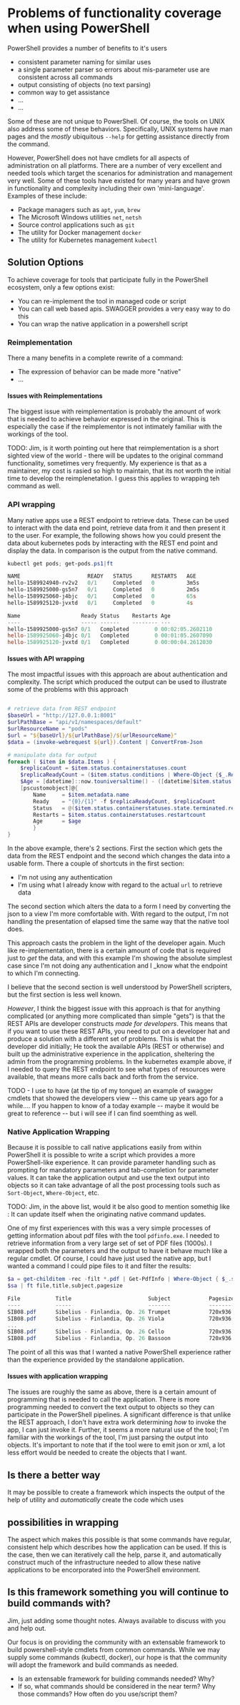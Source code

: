 # Problems of functionality coverage when using PowerShell

PowerShell provides a number of benefits to it's users

* consistent parameter naming for similar uses
* a single parameter parser so errors about mis-parameter use are consistent across all commands
* output consisting of objects (no text parsing)
* common way to get assistance
* ...
* ...

Some of these are not unique to PowerShell.
Of course, the tools on UNIX also address some of these behaviors.
Specifically, UNIX systems have man pages and the _mostly_ ubiquitous `--help` for getting assistance directly from the command.

However, PowerShell does not have cmdlets for all aspects of administration on all platforms. 
There are a number of very excellent and needed tools which target the scenarios for administration and management very well.
Some of these tools have existed for many years and have grown in functionality and complexity including their own 'mini-language'.
Examples of these include:

* Package managers such as `apt`, `yum`, `brew`
* The Microsoft Windows utilities `net`, `netsh`
* Source control applications such as `git`
* The utility for Docker management `docker`
* The utility for Kubernetes management `kubectl`

## Solution Options

To achieve coverage for tools that participate fully in the PowerShell ecosystem, only a few options exist:

* You can re-implement the tool in managed code or script
* You can call web based apis. SWAGGER provides a very easy way to do this
* You can wrap the native application in a powershell script 

### Reimplementation

There a many benefits in a complete rewrite of a command:

* The expression of behavior can be made more "native"
* ...

#### Issues with Reimplementations

The biggest issue with reimplementation is probably the amount of work that is needed to achieve behavior expressed in the original.
This is especially the case if the reimplementor is not intimately familiar with the workings of the tool.

TODO:  Jim, is it worth pointing out here that reimplementation is a short sighted view of the world - there will be updates to the original command functionality, sometimes very frequently.  My experience is that as a maintainer, my cost is rasied so high to maintain, that its not worth the initial time to develop the reimplenetation.  I guess this applies to wrapping teh command as well.

### API wrapping

Many native apps use a REST endpoint to retrieve data.
These can be used to interact with the data end point, retrieve data from it and then present it to the user.
For example, the following shows how you could present the data about kubernetes pods by interacting with the REST end point and display the data.
In comparison is the output from the native command.

```powershell
kubectl get pods; get-pods.ps1|ft

NAME                     READY   STATUS      RESTARTS   AGE
hello-1589924940-rv2v2   0/1     Completed   0          3m5s
hello-1589925000-gs5n7   0/1     Completed   0          2m5s
hello-1589925060-j4bjc   0/1     Completed   0          65s
hello-1589925120-jvxtd   0/1     Completed   0          4s

Name                   Ready Status    Restarts Age
----                   ----- ------    -------- ---
hello-1589925000-gs5n7 0/1   Completed        0 00:02:05.2602110
hello-1589925060-j4bjc 0/1   Completed        0 00:01:05.2607090
hello-1589925120-jvxtd 0/1   Completed        0 00:00:04.2612030
```

#### Issues with API wrapping

The most impactful issues with this approach are about authentication and complexity.
The script which produced the output can be used to illustrate some of the problems with this approach

```powershell

# retrieve data from REST endpoint
$baseUrl = "http://127.0.0.1:8001"
$urlPathBase = "api/v1/namespaces/default"
$urlResourceName = "pods"
$url = "${baseUrl}/${urlPathBase}/${urlResourceName}"
$data = (invoke-webrequest ${url}).Content | ConvertFrom-Json

# manipulate data for output
foreach ( $item in $data.Items ) {
    $replicaCount = $item.status.containerstatuses.count
    $replicaReadyCount = ($item.status.conditions | Where-Object {$_.Ready -eq "True"}).Count
    $Age = [datetime]::now.touniversaltime() - ([datetime]$item.status.conditions.lastTransitionTime[-1])
    [pscustomobject]@{
        Name     = $item.metadata.name
        Ready    = "{0}/{1}" -f $replicaReadyCount, $replicaCount
        Status   = @($item.status.containerstatuses.state.terminated.reason)[-1]
        Restarts = $item.status.containerstatuses.restartcount
        Age      = $age
        }
}
```

In the above example, there's 2 sections. First the section which gets the data from the REST endpoint and the second which changes the data into a usable form.
There a couple of shortcuts in the first section:

* I'm not using any authentication
* I'm using what I already know with regard to the actual `url` to retrieve data

The second section which alters the data to a form I need by converting the json to a view I'm more comfortable with.
With regard to the output, I'm not handling the presentation of elapsed time the same way that the native tool does.

This approach casts the problem in the light of the developer again.
Much like re-implementation, there is a certain amount of code that is required just to _get_ the data,
and with this example I'm showing the absolute simplest case since I'm not doing any authentication and I _know what the endpoint to which I'm connecting.

I believe that the second section is well understood by PowerShell scripters, but the first section is less well known.

*However*, I think the biggest issue with this approach is that for anything complicated (or anything more complicated than simple "gets") is that the REST APIs are developer constructs _made for developers_.
This means that if you want to use these REST APIs, you need to put on a developer hat and produce a solution with a different set of problems.
This is what the developer did initially; He took the available APIs (REST or otherwise) and built up the administrative experience in the application,
sheltering the admin from the programming problems.
In the kubernetes example above, if I needed to query the REST endpoint to see what types of resources were available, that means more calls back and forth from the service.

TODO - I use to have (at the tip of my tongue) an example of swagger cmdlets that showed the developers view -- this came up years ago for a while....  If you happen to know of a today example -- maybe it would be great to reference -- but i will see if I can find soemthing as well.

### Native Application Wrapping

Because it is possible to call native applications easily from within PowerShell it is possible to write a script which provides a more PowerShell-like experience.
It can provide parameter handling such as prompting for mandatory parameters and tab-completion for parameter values.
It can take the application output and use the text output into objects so it can take advantage of all the post processing tools such as `Sort-Object`, `Where-Object`, etc.

TODO: Jim, in the above list, would it be also good to mention somethig like : It can update itself when the originating native command updates.

One of my first experiences with this was a very simple processes of getting information about pdf files with the tool `pdfinfo.exe`.
I needed to retrieve information from a very large set of set of PDF files (1000s).
I wrapped both the parameters and the output to have it behave much like a regular cmdlet.
Of course, I could have just used the native app, but I wanted a command I could pipe files to it and filter the results:

```powershell
$a = get-childitem -rec -filt *.pdf | Get-PdfInfo | Where-Object { $_.subject -like "sibelius" }
$sa | ft file,title,subject,pagesize

File           Title                        Subject            Pagesize
----           -----                        -------            --------
SIB08.pdf      Sibelius - Finlandia, Op. 26 Trumpet            720x936 pts
SIB08.pdf      Sibelius - Finlandia, Op. 26 Viola              720x936 pts
...
SIB08.pdf      Sibelius - Finlandia, Op. 26 Cello              720x936 pts
SIB08.pdf      Sibelius - Finlandia, Op. 26 Bassoon            720x936 pts
```

The point of all this was that I wanted a native PowerShell experience rather than the experience provided by the standalone application.

#### Issues with application wrapping

The issues are roughly the same as above, there is a certain amount of programming that is needed to call the application.
There is more programming needed to convert the text output to objects so they can participate in the PowerShell pipelines.
A significant difference is that unlike the REST approach, I don't have extra work determining _how_ to invoke the app, I can just invoke it.
Further, it seems a more natural use of the tool; I'm familiar with the workings of the tool, I'm just parsing the output into objects.
It's important to note that if the tool were to emit json or xml, a lot less effort would be needed to create the objects that I want.

## Is there a better way

It may be possible to create a framework which inspects the output of the help of utility and _automatically_ create the code which uses

## possibilities in wrapping

The aspect which makes this possible is that some commands have regular, consistent help which describes how the application can be used.
If this is the case, then we can iteratively call the help, parse it,
and automatically construct much of the infrastructure needed to allow these native applications to be encorporated into the PowerShell environment.

## Is this framework something you will continue to build commands with?

Jim, just adding some thought notes.  Always available to discuss with you and help out.

Our focus is on providing the community with an extensable framework to build powershell-style cmdlets from common commands.  While we may supply some commands (kubectl, docker), our hope is that the community will adopt the framework and build commands as needed. 
  - Is an extensable framework for building commands needed? Why?
  - If so, what commands should be considered in the near term? Why those commands? How often do you use/script them?
